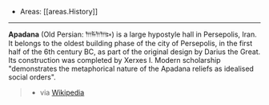 
- Areas: [[areas.History]]

---

**Apadana** (Old Persian: 𐎠𐎱𐎭𐎠𐎴) is a large hypostyle hall in Persepolis, Iran. It belongs to the oldest building phase of the city of Persepolis, in the first half of the 6th century BC, as part of the original design by Darius the Great. Its construction was completed by Xerxes I. Modern scholarship "demonstrates the metaphorical nature of the Apadana reliefs as idealised social orders".

> - via [Wikipedia](https://en.wikipedia.org/wiki/Apadana)
